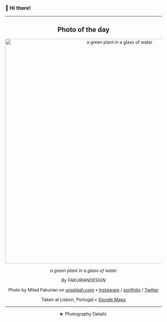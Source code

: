 ### 👋 Hi there!

----
<div align="center">

## Photo of the day
  
  <a href="https://unsplash.com/photos/a-green-plant-in-a-glass-of-water-bv0b54n4tX8"><img width="720" src="https://images.unsplash.com/photo-1706013789928-6147cd7f571e?crop=entropy&cs=tinysrgb&fit=max&fm=jpg&ixid=M3w1NTI0NDl8MHwxfHJhbmRvbXx8fHx8fHx8fDE3MDY1NDI0Nzl8&ixlib=rb-4.0.3&q=80&w=1080" alt="a green plant in a glass of water"></a>
  
  <em>a green plant in a glass of water</em>
  
  <em>By FAKURIANDESIGN</em>

  Photo by Milad Fakurian on [unsplash.com](https://unsplash.com/) • [Instagram](https://instagram.com/fakuriandesign) / [portfolio](https://linktr.ee/fakurian) / [Twitter](https://twitter.com/miladfakurian)
  
  Taken at Lisbon, Portugal • [Google Maps](https://www.google.com/maps/search/?api=1&query=38.722252,-9.139337)
  
  ---
  
<details>
<summary>Photography Details</summary>
  
| Parameter     | Value |
| ------------- | ----- |
| Camera Model  | null |
| Exposure Time | null |
| Aperture      | null |
| Focal Length  | null |
| ISO           | null |
| Location      | Lisbon, Portugal (Portugal) |
| Coordinates   | Latitude 38.722252, Longitude -9.139337 |

### Map

```geojson
        {
            "type": "FeatureCollection",
            "features": [
                {
                    "type": "Feature",
                    "properties": {},
                    "geometry": {
                        "coordinates": [
                            38.722252,
                            -9.139337
                        ],
                        "type": "Point"
                    },
                    "id": 1
                },
                {
                    "type": "Feature",
                    "properties": {},
                    "geometry": {
                        "coordinates": [
                            [
                                38.722252 + 0.3,
                                -9.139337 + 0.3
                            ],
                            [
                                38.722252 - 0.3,
                                -9.139337 + 0.3
                            ],
                            [
                                38.722252 - 0.3,
                                -9.139337 - 0.3
                            ],
                            [
                                38.722252 + 0.3,
                                -9.139337 - 0.3
                            ],
                            [
                                38.722252 + 0.3,
                                -9.139337 + 0.3
                            ]
                        ],
                        "type": "LineString"
                    }
                }
            ]
        }
        ```

</details>

</div>

----

☝️ A random image is retrieved and posted to my profile daily via the [BagToad/random-unsplash-action](https://github.com/BagToad/random-unsplash-action) action!
